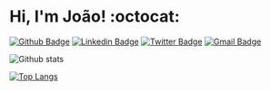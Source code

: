 # Hi, I'm João! :octocat: 

[![Github Badge](https://img.shields.io/badge/-Github-000?style=flat-square&logo=Github&logoColor=white)](https://github.com/JoaoBatistaJr)
[![Linkedin Badge](https://img.shields.io/badge/-LinkedIn-blue?style=flat-square&logo=Linkedin&logoColor=white)](https://www.linkedin.com/in/jbjunior03/)
[![Twitter Badge](https://img.shields.io/badge/-Twitter-1ca0f1?style=flat-square&labelColor=1ca0f1&logo=twitter&logoColor=white)](https://twitter.com/JoaoBatistaJr03)
[![Gmail Badge](https://img.shields.io/badge/Gmail-D14836?style=for-the-badge&logo=gmail&logoColor=white)](joaob.dev@gmail.com)

![Github stats](https://github-readme-stats.vercel.app/api?username=JoaoBatistaJr&show_icons=true&theme=radical)

[![Top Langs](https://github-readme-stats.vercel.app/api/top-langs/?username=JoaoBatistaJr&layout=compact)](https://github.com/JoaoBatistaJr/github-readme-stats)


